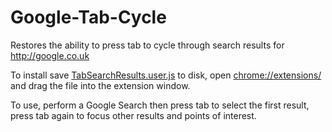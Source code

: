 # Google-Tab-Cycle
Restores the ability to press tab to cycle through search results for http://google.co.uk

To install save [TabSearchResults.user.js](https://github.com/slifin/Google-Tab-Cycle/raw/master/TabSearchResults.user.js) to disk, open [chrome://extensions/](chrome://extensions/) and drag the file into the extension window.

To use, perform a Google Search then press tab to select the first result, press tab again to focus other results and points of interest.
